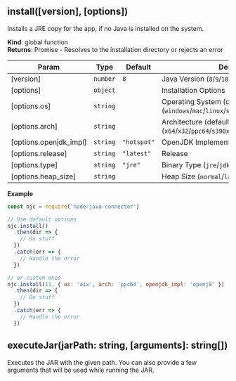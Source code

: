 <a name="install"></a>

## install([version], [options])
Installs a JRE copy for the app, if no Java is installed on the system.

**Kind**: global function  
**Returns**: Promise<string> - Resolves to the installation directory or rejects an error  

| Param | Type | Default | Description |
| --- | --- | --- | --- |
| [version] | <code>number</code> | <code>8</code> | Java Version (`8`/`9`/`10`/`11`/`12`) |
| [options] | <code>object</code> |  | Installation Options |
| [options.os] | <code>string</code> |  | Operating System (defaults to current) (`windows`/`mac`/`linux`/`solaris`/`aix`) |
| [options.arch] | <code>string</code> |  | Architecture (defaults to current) (`x64`/`x32`/`ppc64`/`s390x`/`ppc64le`/`aarch64`/`sparcv9`) |
| [options.openjdk_impl] | <code>string</code> | <code>&quot;hotspot&quot;</code> | OpenJDK Implementation (`hotspot`/`openj9`) |
| [options.release] | <code>string</code> | <code>&quot;latest&quot;</code> | Release |
| [options.type] | <code>string</code> | <code>&quot;jre&quot;</code> | Binary Type (`jre`/`jdk`) |
| [options.heap_size] | <code>string</code> |  | Heap Size (`normal`/`large`) |

**Example**  
```js
const njc = require('node-java-connector')

// Use default options
njc.install()
  .then(dir => {
    // Do stuff
  })
  .catch(err => {
    // Handle the error
  })

// or custom ones
njc.install(11, { os: 'aix', arch: 'ppc64', openjdk_impl: 'openj9' })
  .then(dir => {
    // Do stuff
  })
  .catch(err => {
    // Handle the error
  })
```

## executeJar(jarPath: string, [arguments]: string[])

Executes the JAR with the given path.
You can also provide a few arguments that will be used while running the JAR.